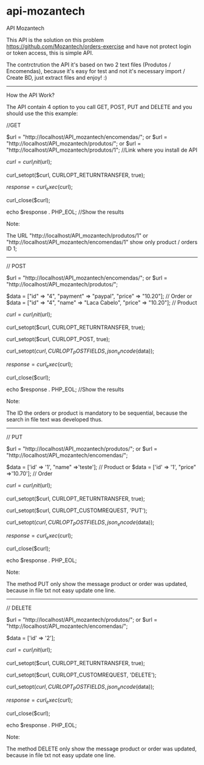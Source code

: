 # api-mozantech

API Mozantech

This API is the solution on this problem https://github.com/Mozantech/orders-exercise and have not protect login or
token access, this is simple API.

The contrctrution the API it's based on two 2 text files (Produtos / Encomendas), because  it's easy for test and not it's necessary import / Create BD, just extract files and enjoy! :)


____________________________________________________________________________________________________________________________

How the API Work?

The API contain 4 option to you call  GET, POST, PUT and DELETE and you should use the this example:

//GET 

$url = "http://localhost/API_mozantech/encomendas/"; or $url = "http://localhost/API_mozantech/produtos/"; or $url = "http://localhost/API_mozantech/produtos/1"; //Link where you install de API

$curl = curl_init($url);

curl_setopt($curl, CURLOPT_RETURNTRANSFER, true);

$response = curl_exec($curl);

curl_close($curl);

echo $response . PHP_EOL; //Show the results


Note:

The URL "http://localhost/API_mozantech/produtos/1" or "http://localhost/API_mozantech/encomendas/1" show only product / orders ID 1;


______________________________________________________________________________________________________________

// POST

$url = "http://localhost/API_mozantech/encomendas/"; or $url = "http://localhost/API_mozantech/produtos/";

$data = ["id" => "4", "payment" => "paypal", "price" => "10.20"]; // Order or $data = ["id" => "4", "name" => "Laca Cabelo", "price" => "10.20"]; // Product

$curl = curl_init($url);

curl_setopt($curl, CURLOPT_RETURNTRANSFER, true);

curl_setopt($curl, CURLOPT_POST, true);

curl_setopt($curl, CURLOPT_POSTFIELDS,  json_encode($data));

$response = curl_exec($curl);

curl_close($curl);

echo $response . PHP_EOL; //Show the results

Note:

The ID the orders or product is mandatory to be sequential, because the search in file text was developed thus.

__________________________________________________________________________________________________________

// PUT

$url = "http://localhost/API_mozantech/produtos/"; or $url = "http://localhost/API_mozantech/encomendas/";

$data = ['id' => '1', "name" =>'teste']; // Product or $data = ['id' => '1', "price" =>'10.70']; // Order

$curl = curl_init($url);

curl_setopt($curl, CURLOPT_RETURNTRANSFER, true);

curl_setopt($curl, CURLOPT_CUSTOMREQUEST, 'PUT');

curl_setopt($curl, CURLOPT_POSTFIELDS,  json_encode($data));

$response = curl_exec($curl);

curl_close($curl);

echo $response . PHP_EOL;

Note:

The method PUT only show the message product or order was updated, because in file txt not easy update one line.

____________________________________________________________________________________________________________

// DELETE

$url = "http://localhost/API_mozantech/produtos/"; or $url = "http://localhost/API_mozantech/encomendas/";

$data = ['id' => '2'];

$curl = curl_init($url);

curl_setopt($curl, CURLOPT_RETURNTRANSFER, true);

curl_setopt($curl, CURLOPT_CUSTOMREQUEST, 'DELETE');

curl_setopt($curl, CURLOPT_POSTFIELDS,  json_encode($data));

$response = curl_exec($curl);

curl_close($curl);

echo $response . PHP_EOL;

Note:

The method DELETE only show the message product or order was updated, because in file txt not easy update one line.


